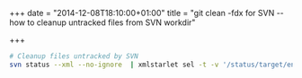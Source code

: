 +++
date = "2014-12-08T18:10:00+01:00"
title = "git clean -fdx for SVN -- how to cleanup untracked files from SVN workdir"

+++

```bash
# Cleanup files untracked by SVN
svn status --xml --no-ignore  | xmlstarlet sel -t -v '/status/target/entry[wc-status[@item="unversioned" or @item="ignored"]][@path!=".git"]/@path' | xargs rm -fr
```
